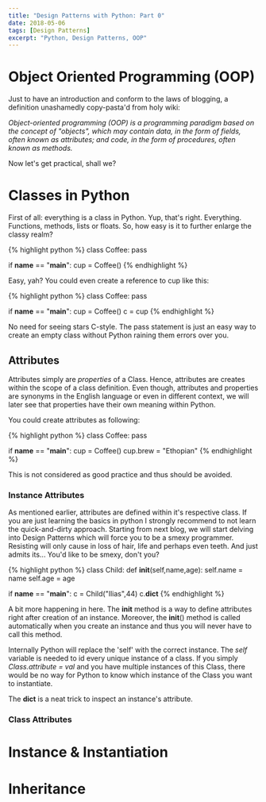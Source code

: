 ```yaml
---
title: "Design Patterns with Python: Part 0"
date: 2018-05-06
tags: [Design Patterns]
excerpt: "Python, Design Patterns, OOP"
---
```


# Object Oriented Programming (OOP)
Just to have an introduction and conform to the laws of blogging, a definition unashamedly copy-pasta'd from holy wiki:

*Object-oriented programming (OOP) is a programming paradigm based on the concept of "objects", which may contain data, in the form of fields, often known as attributes; and code, in the form of procedures, often known as methods.*

Now let's get practical, shall we?

# Classes in Python
First of all: everything is a class in Python. Yup, that's right. Everything. Functions, methods, lists or floats. So, how easy is it to further enlarge the classy realm?

{% highlight python %}
class Coffee:
  pass

if __name__ == "__main__":
  cup = Coffee()
{% endhighlight %}


Easy, yah? You could even create a reference to cup like this:

{% highlight python %}
class Coffee:
  pass

if __name__ == "__main__":
  cup = Coffee()
  c = cup
{% endhighlight %}


No need for seeing stars C-style. The pass statement is just an easy way to create an empty class without Python raining them errors over you.

## Attributes
Attributes simply are *properties* of a Class. Hence, attributes are creates within the scope of a class definition. Even though, attributes and properties are synonyms in the English language or even in different context, we will later see that properties have their own meaning within Python.

You could create attributes as following:

{% highlight python %}
class Coffee:
  pass

if __name__ == "__main__":
  cup = Coffee()
  cup.brew = "Ethopian"
{% endhighlight %}


This is not considered as good practice and thus should be avoided.

### Instance Attributes
As mentioned earlier, attributes are defined within it's respective class. If you are just learning the basics in python I strongly recommend to not learn the quick-and-dirty approach. Starting from next blog, we will start delving into Design Patterns which will force you to be a smexy programmer. Resisting will only cause in loss of hair, life and perhaps even teeth. And just admits its... You'd like to be smexy, don't you?

{% highlight python %}
class Child:
    def __init__(self,name,age):
        self.name = name
        self.age = age

if __name__ == "__main__":
  c = Child("Ilias",44)
  c.__dict__
{% endhighlight %}


A bit more happening in here. The __init__ method is a way to define attributes right after creation of an instance. Moreover, the __init__() method is called automatically when you create an instance and thus you will never have to call this method.

Internally Python will replace the 'self' with the correct instance. The *self* variable is needed to id every unique instance of a class. If you simply *Class.attribute = val* and you have multiple instances of this Class, there would be no way for Python to know which instance of the Class you want to instantiate.

The __dict__ is a neat trick to inspect an instance's attribute.

### Class Attributes

# Instance & Instantiation

# Inheritance
